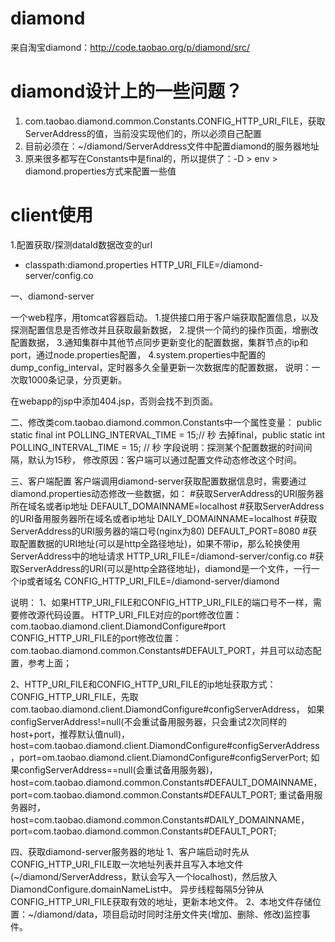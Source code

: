 diamond
=======

来自淘宝diamond：http://code.taobao.org/p/diamond/src/

diamond设计上的一些问题？
==
1. com.taobao.diamond.common.Constants.CONFIG_HTTP_URI_FILE，获取ServerAddress的值，当前没实现他们的，所以必须自己配置
1. 目前必须在：~/diamond/ServerAddress文件中配置diamond的服务器地址
1. 原来很多都写在Constants中是final的，所以提供了：-D > env > diamond.properties方式来配置一些值

client使用
==
1.配置获取/探测dataId数据改变的url 
* classpath:diamond.properties
 HTTP_URI_FILE=/diamond-server/config.co   

一、diamond-server
 
 一个web程序，用tomcat容器启动。
1.提供接口用于客户端获取配置信息，以及探测配置信息是否修改并且获取最新数据，
2.提供一个简约的操作页面，增删改配置数据，
3.通知集群中其他节点同步更新变化的配置数据，集群节点的ip和port，通过node.properties配置，
4.system.properties中配置的dump_config_interval，定时器多久全量更新一次数据库的配置数据，
  说明：一次取1000条记录，分页更新。

在webapp的jsp中添加404.jsp，否则会找不到页面。

二、修改类com.taobao.diamond.common.Constants中一个属性变量：
public static final int POLLING_INTERVAL_TIME = 15;// 秒
去掉final，public static int POLLING_INTERVAL_TIME = 15; // 秒
字段说明：探测某个配置数据的时间间隔，默认为15秒，
修改原因：客户端可以通过配置文件动态修改这个时间。

三、客户端配置
客户端调用diamond-server获取配置数据信息时，需要通过diamond.properties动态修改一些数据，如：
#获取ServerAddress的URI服务器所在域名或者ip地址
DEFAULT_DOMAINNAME=localhost
#获取ServerAddress的URI备用服务器所在域名或者ip地址
DAILY_DOMAINNAME=localhost
#获取ServerAddress的URI服务器的端口号(nginx为80)
DEFAULT_PORT=8080
#获取配置数据的URI地址(可以是http全路径地址)，如果不带ip，那么轮换使用ServerAddress中的地址请求
HTTP_URI_FILE=/diamond-server/config.co
#获取ServerAddress的URI(可以是http全路径地址)，diamond是一个文件，一行一个ip或者域名
CONFIG_HTTP_URI_FILE=/diamond-server/diamond

说明：
1、如果HTTP_URI_FILE和CONFIG_HTTP_URI_FILE的端口号不一样，需要修改源代码设置。
HTTP_URI_FILE对应的port修改位置：com.taobao.diamond.client.DiamondConfigure#port
CONFIG_HTTP_URI_FILE的port修改位置：com.taobao.diamond.common.Constants#DEFAULT_PORT，并且可以动态配置，参考上面；

2、HTTP_URI_FILE和CONFIG_HTTP_URI_FILE的ip地址获取方式：
CONFIG_HTTP_URI_FILE，先取com.taobao.diamond.client.DiamondConfigure#configServerAddress，
如果configServerAddress!=null(不会重试备用服务器，只会重试2次同样的host+port，推荐默认值null)，
host=com.taobao.diamond.client.DiamondConfigure#configServerAddress，port=om.taobao.diamond.client.DiamondConfigure#configServerPort;
如果configServerAddress==null(会重试备用服务器)，
host=com.taobao.diamond.common.Constants#DEFAULT_DOMAINNAME，port=com.taobao.diamond.common.Constants#DEFAULT_PORT;
重试备用服务器时，host=com.taobao.diamond.common.Constants#DAILY_DOMAINNAME，port=com.taobao.diamond.common.Constants#DEFAULT_PORT;


四、获取diamond-server服务器的地址
1、客户端启动时先从CONFIG_HTTP_URI_FILE取一次地址列表并且写入本地文件(~/diamond/ServerAddress，默认会写入一个localhost)，然后放入DiamondConfigure.domainNameList中。
异步线程每隔5分钟从CONFIG_HTTP_URI_FILE获取有效的地址，更新本地文件。 
2、本地文件存储位置：~/diamond/data，项目启动时同时注册文件夹(增加、删除、修改)监控事件。
